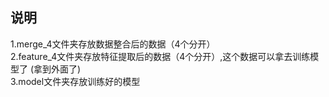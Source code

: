 ## 说明
1.merge_4文件夹存放数据整合后的数据（4个分开）
<br>2.feature_4文件夹存放特征提取后的数据（4个分开）,这个数据可以拿去训练模型了  (拿到外面了)
<br>3.model文件夹存放训练好的模型
